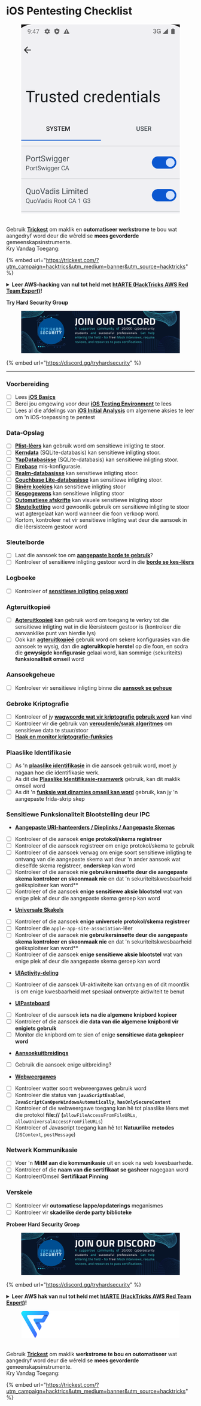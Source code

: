 # iOS Pentesting Checklist

<figure><img src="../.gitbook/assets/image (3) (1) (1) (1) (1) (1) (1).png" alt=""><figcaption></figcaption></figure>

\
Gebruik [**Trickest**](https://trickest.com/?utm\_campaign=hacktrics\&utm\_medium=banner\&utm\_source=hacktricks) om maklik en **outomatiseer werkstrome** te bou wat aangedryf word deur die wêreld se **mees gevorderde** gemeenskapsinstrumente.\
Kry Vandag Toegang:

{% embed url="https://trickest.com/?utm_campaign=hacktrics&utm_medium=banner&utm_source=hacktricks" %}

<details>

<summary><strong>Leer AWS-hacking van nul tot held met</strong> <a href="https://training.hacktricks.xyz/courses/arte"><strong>htARTE (HackTricks AWS Red Team Expert)</strong></a><strong>!</strong></summary>

Ander maniere om HackTricks te ondersteun:

* As jy jou **maatskappy geadverteer wil sien in HackTricks** of **HackTricks in PDF wil aflaai** Kyk na die [**INSKRYWINGSPLANNE**](https://github.com/sponsors/carlospolop)!
* Kry die [**amptelike PEASS & HackTricks swag**](https://peass.creator-spring.com)
* Ontdek [**Die PEASS Familie**](https://opensea.io/collection/the-peass-family), ons versameling eksklusiewe [**NFTs**](https://opensea.io/collection/the-peass-family)
* **Sluit aan by** 💬 [**Discord-groep**](https://discord.gg/hRep4RUj7f) of die [**telegram-groep**](https://t.me/peass) of **volg** ons op **Twitter** 🐦 [**@carlospolopm**](https://twitter.com/hacktricks\_live)**.**
* **Deel jou haktruuks deur PR's in te dien by die** [**HackTricks**](https://github.com/carlospolop/hacktricks) en [**HackTricks Cloud**](https://github.com/carlospolop/hacktricks-cloud) github-opslag.

</details>

**Try Hard Security Group**

<figure><img src="/.gitbook/assets/telegram-cloud-document-1-5159108904864449420.jpg" alt=""><figcaption></figcaption></figure>

{% embed url="https://discord.gg/tryhardsecurity" %}

***

### Voorbereiding

* [ ] Lees [**iOS Basics**](ios-pentesting/ios-basics.md)
* [ ] Berei jou omgewing voor deur [**iOS Testing Environment**](ios-pentesting/ios-testing-environment.md) te lees
* [ ] Lees al die afdelings van [**iOS Initial Analysis**](ios-pentesting/#initial-analysis) om algemene aksies te leer om 'n iOS-toepassing te pentest

### Data-Opslag

* [ ] [**Plist-lêers**](ios-pentesting/#plist) kan gebruik word om sensitiewe inligting te stoor.
* [ ] [**Kerndata**](ios-pentesting/#core-data) (SQLite-databasis) kan sensitiewe inligting stoor.
* [ ] [**YapDatabasisse**](ios-pentesting/#yapdatabase) (SQLite-databasis) kan sensitiewe inligting stoor.
* [ ] [**Firebase**](ios-pentesting/#firebase-real-time-databases) mis-konfigurasie.
* [ ] [**Realm-databasisse**](ios-pentesting/#realm-databases) kan sensitiewe inligting stoor.
* [ ] [**Couchbase Lite-databasisse**](ios-pentesting/#couchbase-lite-databases) kan sensitiewe inligting stoor.
* [ ] [**Binêre koekies**](ios-pentesting/#cookies) kan sensitiewe inligting stoor
* [ ] [**Kesgegewens**](ios-pentesting/#cache) kan sensitiewe inligting stoor
* [ ] [**Outomatiese afskrifte**](ios-pentesting/#snapshots) kan visuele sensitiewe inligting stoor
* [ ] [**Sleutelketting**](ios-pentesting/#keychain) word gewoonlik gebruik om sensitiewe inligting te stoor wat agtergelaat kan word wanneer die foon verkoop word.
* [ ] Kortom, kontroleer net vir sensitiewe inligting wat deur die aansoek in die lêersisteem gestoor word

### Sleutelborde

* [ ] Laat die aansoek toe om [**aangepaste borde te gebruik**](ios-pentesting/#custom-keyboards-keyboard-cache)?
* [ ] Kontroleer of sensitiewe inligting gestoor word in die [**borde se kes-lêers**](ios-pentesting/#custom-keyboards-keyboard-cache)

### **Logboeke**

* [ ] Kontroleer of [**sensitiewe inligting gelog word**](ios-pentesting/#logs)

### Agteruitkopieë

* [ ] [**Agteruitkopieë**](ios-pentesting/#backups) kan gebruik word om toegang te verkry tot die sensitiewe inligting wat in die lêersisteem gestoor is (kontroleer die aanvanklike punt van hierdie lys)
* [ ] Ook kan [**agteruitkopieë**](ios-pentesting/#backups) gebruik word om sekere konfigurasies van die aansoek te wysig, dan die **agteruitkopie herstel** op die foon, en sodra die **gewysigde konfigurasie** gelaai word, kan sommige (sekuriteits) **funksionaliteit omseil** word

### **Aansoekgeheue**

* [ ] Kontroleer vir sensitiewe inligting binne die [**aansoek se geheue**](ios-pentesting/#testing-memory-for-sensitive-data)

### **Gebroke Kriptografie**

* [ ] Kontroleer of jy [**wagwoorde wat vir kriptografie gebruik word**](ios-pentesting/#broken-cryptography) kan vind
* [ ] Kontroleer vir die gebruik van [**verouderde/swak algoritmes**](ios-pentesting/#broken-cryptography) om sensitiewe data te stuur/stoor
* [ ] [**Haak en monitor kriptografie-funksies**](ios-pentesting/#broken-cryptography)

### **Plaaslike Identifikasie**

* [ ] As 'n [**plaaslike identifikasie**](ios-pentesting/#local-authentication) in die aansoek gebruik word, moet jy nagaan hoe die identifikasie werk.
* [ ] As dit die [**Plaaslike Identifikasie-raamwerk**](ios-pentesting/#local-authentication-framework) gebruik, kan dit maklik omseil word
* [ ] As dit 'n [**funksie wat dinamies omseil kan word**](ios-pentesting/#local-authentication-using-keychain) gebruik, kan jy 'n aangepaste frida-skrip skep

### Sensitiewe Funksionaliteit Blootstelling deur IPC

* [**Aangepaste URI-hanteerders / Dieplinks / Aangepaste Skemas**](ios-pentesting/#custom-uri-handlers-deeplinks-custom-schemes)
* [ ] Kontroleer of die aansoek **enige protokol/skema registreer**
* [ ] Kontroleer of die aansoek registreer om enige protokol/skema te gebruik
* [ ] Kontroleer of die aansoek verwag om enige soort sensitiewe inligting te ontvang van die aangepaste skema wat deur 'n ander aansoek wat dieselfde skema registreer, **onderskep** kan word
* [ ] Kontroleer of die aansoek **nie gebruikersinsette deur die aangepaste skema kontroleer en skoonmaak nie** en dat 'n sekuriteitskwesbaarheid geëksploiteer kan word**
* [ ] Kontroleer of die aansoek **enige sensitiewe aksie blootstel** wat van enige plek af deur die aangepaste skema geroep kan word
* [**Universale Skakels**](ios-pentesting/#universal-links)
* [ ] Kontroleer of die aansoek **enige universele protokol/skema registreer**
* [ ] Kontroleer die `apple-app-site-association`-lêer
* [ ] Kontroleer of die aansoek **nie gebruikersinsette deur die aangepaste skema kontroleer en skoonmaak nie** en dat 'n sekuriteitskwesbaarheid geëksploiteer kan word**
* [ ] Kontroleer of die aansoek **enige sensitiewe aksie blootstel** wat van enige plek af deur die aangepaste skema geroep kan word
* [**UIActivity-deling**](ios-pentesting/ios-uiactivity-sharing.md)
* [ ] Kontroleer of die aansoek UI-aktiwiteite kan ontvang en of dit moontlik is om enige kwesbaarheid met spesiaal ontwerpte aktiwiteit te benut
* [**UIPasteboard**](ios-pentesting/ios-uipasteboard.md)
* [ ] Kontroleer of die aansoek **iets na die algemene knipbord kopieer**
* [ ] Kontroleer of die aansoek **die data van die algemene knipbord vir enigiets gebruik**
* [ ] Monitor die knipbord om te sien of enige **sensitiewe data gekopieer word**
* [**Aansoekuitbreidings**](ios-pentesting/ios-app-extensions.md)
* [ ] Gebruik die aansoek enige uitbreiding?
* [**Webweergawes**](ios-pentesting/ios-webviews.md)
* [ ] Kontroleer watter soort webweergawes gebruik word
* [ ] Kontroleer die status van **`javaScriptEnabled`**, **`JavaScriptCanOpenWindowsAutomatically`**, **`hasOnlySecureContent`**
* [ ] Kontroleer of die webweergawe toegang kan hê tot plaaslike lêers met die protokol **file://** **(**`allowFileAccessFromFileURLs`, `allowUniversalAccessFromFileURLs`)
* [ ] Kontroleer of Javascript toegang kan hê tot **Natuurlike** **metodes** (`JSContext`, `postMessage`)
### Netwerk Kommunikasie

* [ ] Voer 'n **MitM aan die kommunikasie** uit en soek na web kwesbaarhede.
* [ ] Kontroleer of die **naam van die sertifikaat se gasheer** nagegaan word
* [ ] Kontroleer/Omseil **Sertifikaat Pinning**

### **Verskeie**

* [ ] Kontroleer vir **outomatiese lappe/opdaterings** meganismes
* [ ] Kontroleer vir **skadelike derde party biblioteke**

**Probeer Hard Security Groep**

<figure><img src="/.gitbook/assets/telegram-cloud-document-1-5159108904864449420.jpg" alt=""><figcaption></figcaption></figure>

{% embed url="https://discord.gg/tryhardsecurity" %}

<details>

<summary><strong>Leer AWS hak van nul tot held met</strong> <a href="https://training.hacktricks.xyz/courses/arte"><strong>htARTE (HackTricks AWS Red Team Expert)</strong></a><strong>!</strong></summary>

Ander maniere om HackTricks te ondersteun:

* As jy jou **maatskappy geadverteer wil sien in HackTricks** of **HackTricks in PDF wil aflaai** Kyk na die [**INSKRYWINGSPLANNE**](https://github.com/sponsors/carlospolop)!
* Kry die [**amptelike PEASS & HackTricks swag**](https://peass.creator-spring.com)
* Ontdek [**Die PEASS Familie**](https://opensea.io/collection/the-peass-family), ons versameling van eksklusiewe [**NFTs**](https://opensea.io/collection/the-peass-family)
* **Sluit aan by die** 💬 [**Discord groep**](https://discord.gg/hRep4RUj7f) of die [**telegram groep**](https://t.me/peass) of **volg** ons op **Twitter** 🐦 [**@carlospolopm**](https://twitter.com/hacktricks\_live)**.**
* **Deel jou haktruuks deur PRs in te dien by die** [**HackTricks**](https://github.com/carlospolop/hacktricks) en [**HackTricks Cloud**](https://github.com/carlospolop/hacktricks-cloud) github repos.

</details>

<figure><img src="../.gitbook/assets/image (3) (1) (1) (1) (1) (1).png" alt=""><figcaption></figcaption></figure>

\
Gebruik [**Trickest**](https://trickest.com/?utm\_campaign=hacktrics\&utm\_medium=banner\&utm\_source=hacktricks) om maklik **werkstrome te bou en outomatiseer** wat aangedryf word deur die wêreld se **mees gevorderde** gemeenskapsinstrumente.\
Kry Vandag Toegang:

{% embed url="https://trickest.com/?utm_campaign=hacktrics&utm_medium=banner&utm_source=hacktricks" %}
